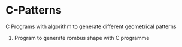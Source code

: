 # C-Patterns
C Programs with algorithm to generate different geometrical patterns 
1. Program to generate rombus shape with C programme
